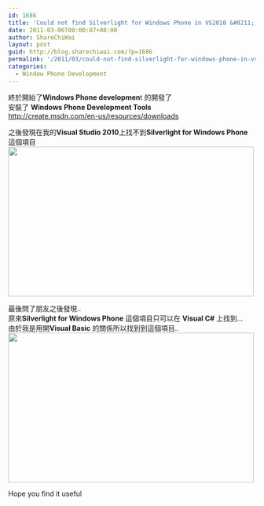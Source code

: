 ```yaml
---
id: 1686
title: 'Could not find Silverlight for Windows Phone in VS2010 &#8211; Visual Studio 2010 中找不到 Silverlight for Windows Phone項目'
date: 2011-03-06T00:00:07+08:00
author: ShareChiWai
layout: post
guid: http://blog.sharechiwai.com/?p=1686
permalink: '/2011/03/could-not-find-silverlight-for-windows-phone-in-vs2010-visual-studio-2010-%e4%b8%ad%e6%89%be%e4%b8%8d%e5%88%b0-silverlight-for-windows-phone%e9%a0%85%e7%9b%ae/'
categories:
  - Window Phone Development
---
```

終於開紿了**Windows Phone developmen**t 的開發了  
安裝了 **Windows Phone Development Tools**  
 <http://create.msdn.com/en-us/resources/downloads>

之後發現在我的**Visual Studio 2010**上找不到**Silverlight for Windows Phone** 這個項目  
[<img class="alignnone" title="Could not find Silverlight for Windows Phone" src="https://i2.wp.com/farm6.static.flickr.com/5067/5669467538_becc76dd98.jpg?resize=500%2C305" alt="" width="500" height="305" data-recalc-dims="1" />](https://i2.wp.com/farm6.static.flickr.com/5067/5669467538_becc76dd98.jpg)

最後問了朋友之後發現..  
原來**Silverlight for Windows Phone** 這個項目只可以在 **Visual C#** 上找到&#8230;  
由於我是用開**Visual Basic** 的關係所以找到到這個項目..  
[<img title="Silverlight for Windows Phone in C#" src="https://i0.wp.com/farm6.static.flickr.com/5182/5669467688_c2c5ec605d.jpg?resize=500%2C305" alt="" width="500" height="305" data-recalc-dims="1" />](https://i0.wp.com/farm6.static.flickr.com/5182/5669467688_c2c5ec605d.jpg)

Hope you find it useful
